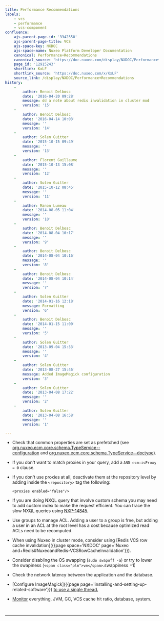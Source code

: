 ```yaml
---
title: Performance Recommendations
labels:
    - vcs
    - performance
    - vcs-component
confluence:
    ajs-parent-page-id: '3342350'
    ajs-parent-page-title: VCS
    ajs-space-key: NXDOC
    ajs-space-name: Nuxeo Platform Developer Documentation
    canonical: Performance+Recommendations
    canonical_source: 'https://doc.nuxeo.com/display/NXDOC/Performance+Recommendations'
    page_id: '12915243'
    shortlink: KxLF
    shortlink_source: 'https://doc.nuxeo.com/x/KxLF'
    source_link: /display/NXDOC/Performance+Recommendations
history:
    - 
        author: Benoit Delbosc
        date: '2016-04-20 09:28'
        message: dd a note about redis invalidation in cluster mod
        version: '15'
    - 
        author: Benoit Delbosc
        date: '2016-04-14 10:03'
        message: ''
        version: '14'
    - 
        author: Solen Guitter
        date: '2015-10-15 09:49'
        message: ''
        version: '13'
    - 
        author: Florent Guillaume
        date: '2015-10-13 15:08'
        message: ''
        version: '12'
    - 
        author: Solen Guitter
        date: '2015-10-12 08:45'
        message: ''
        version: '11'
    - 
        author: Manon Lumeau
        date: '2014-08-05 11:04'
        message: ''
        version: '10'
    - 
        author: Benoit Delbosc
        date: '2014-08-04 10:17'
        message: ''
        version: '9'
    - 
        author: Benoit Delbosc
        date: '2014-08-04 10:16'
        message: ''
        version: '8'
    - 
        author: Benoit Delbosc
        date: '2014-08-04 10:14'
        message: ''
        version: '7'
    - 
        author: Solen Guitter
        date: '2014-01-16 12:18'
        message: Formatting
        version: '6'
    - 
        author: Benoit Delbosc
        date: '2014-01-15 11:00'
        message: ''
        version: '5'
    - 
        author: Solen Guitter
        date: '2013-09-04 15:53'
        message: ''
        version: '4'
    - 
        author: Solen Guitter
        date: '2013-08-27 15:46'
        message: Added ImageMagick configuration
        version: '3'
    - 
        author: Solen Guitter
        date: '2013-04-08 17:22'
        message: ''
        version: '2'
    - 
        author: Solen Guitter
        date: '2013-04-08 16:58'
        message: ''
        version: '1'

---
```

<div class="outline-text-2">

*   Check that common properties are set as prefetched (see [org.nuxeo.ecm.core.schema.TypeService--configuration](http://explorer.nuxeo.com/nuxeo/site/distribution/current/viewExtensionPoint/org.nuxeo.ecm.core.schema.TypeService--configuration)&nbsp;and&nbsp;[org.nuxeo.ecm.core.schema.TypeService--doctype](http://explorer.nuxeo.com/nuxeo/site/distribution/current/viewExtensionPoint/org.nuxeo.ecm.core.schema.TypeService--doctype)).
*   If you don't want to match proxies in your query, add a `AND ecm:isProxy = 0` clause.
*   If you don't use proxies at all, deactivate them at the repository level by adding inside the `<repository>` tag the following:

    ```
    <proxies enabled="false"/>
    ```

*   If you are doing NXQL query that involve custom schema you may need to add custom index to make the request efficient. You can trace the slow NXQL queries using [NXP-14845](https://jira.nuxeo.com/browse/NXP-14845).
*   Use groups to manage ACL. Adding a user to a group is free, but adding a user in an ACL at the root level has a cost because optimized read ACLs need to be recomputed.
*   When using Nuxeo in cluster mode, consider using [Redis VCS row cache invalidation]({{page space='NXDOC' page='Nuxeo and+Redis#NuxeoandRedis-VCSRowCacheInvalidation'}}).
*   Consider disabling the OS swapping (`sudo swapoff -a`) or try to lower the swapiness (`<span class="pln">vm</span>`<span class="pun">.</span><span class="pln">swappiness</span> <span class="pun">=</span><span class="lit">1</span><span class="pln">)</span>
*   Check the network latency between the application and the database.
*   [Configure ImageMagick]({{page page='installing-and-setting-up-related-software'}}) [to use a single thread.](http://doc.nuxeo.com/x/gBDF)
*   [Monitor](http://doc.nuxeo.com/x/gBDF) everything, JVM, GC, VCS cache hit ratio, database, system.

&nbsp;

* * *

</div>